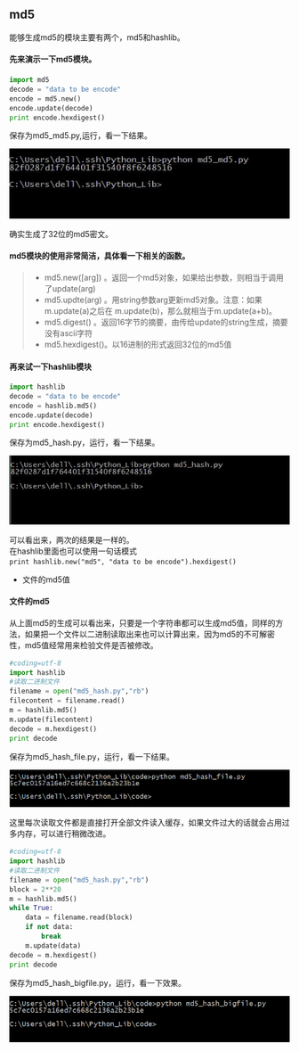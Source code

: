 ## md5

能够生成md5的模块主要有两个，md5和hashlib。

#### 先来演示一下md5模块。

```python
import md5
decode = "data to be encode"
encode = md5.new()
encode.update(decode)
print encode.hexdigest()
```

保存为md5_md5.py,运行，看一下结果。   

![md5_md5.jpg](images/md5_md5.jpg)   

确实生成了32位的md5密文。   

#### md5模块的使用非常简洁，具体看一下相关的函数。   

>- md5.new([arg]) 。返回一个md5对象，如果给出参数，则相当于调用了update(arg)
>- md5.updte(arg) 。用string参数arg更新md5对象。注意：如果m.update(a)之后在 m.update(b)，那么就相当于m.update(a+b)。
>- md5.digest()   。返回16字节的摘要，由传给update的string生成，摘要没有ascii字符
>- md5.hexdigest()。以16进制的形式返回32位的md5值     

#### 再来试一下hashlib模块

```python
import hashlib
decode = "data to be encode"
encode = hashlib.md5()
encode.update(decode)
print encode.hexdigest()
```

保存为md5_hash.py，运行，看一下结果。

![md5_hash.jpg](images/md5_hash.jpg)

可以看出来，两次的结果是一样的。  
在hashlib里面也可以使用一句话模式  
`print hashlib.new("md5", "data to be encode").hexdigest()  `
- 文件的md5值

#### 文件的md5
从上面md5的生成可以看出来，只要是一个字符串都可以生成md5值，同样的方法，如果把一个文件以二进制读取出来也可以计算出来，因为md5的不可解密性，md5值经常用来检验文件是否被修改。

```python
#coding=utf-8
import hashlib
#读取二进制文件
filename = open("md5_hash.py","rb")
filecontent = filename.read()
m = hashlib.md5()
m.update(filecontent)
decode = m.hexdigest()
print decode
```

保存为md5_hash_file.py，运行，看一下结果。      

![md5_hash_file.jpg](images/md5_hash_file.jpg)      

这里每次读取文件都是直接打开全部文件读入缓存，如果文件过大的话就会占用过多内存，可以进行稍微改进。      

```python
#coding=utf-8
import hashlib
#读取二进制文件
filename = open("md5_hash.py","rb")
block = 2**20
m = hashlib.md5()
while True:
	data = filename.read(block)
	if not data:
		break
	m.update(data)
decode = m.hexdigest()
print decode
```

保存为md5_hash_bigfile.py，运行，看一下效果。        
      
![md5_hash_bigfile.jpg](images/md5_hash_bigfile.jpg)